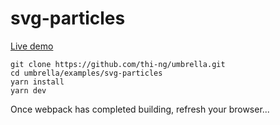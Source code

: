 # svg-particles

[Live demo](http://demo.thi.ng/umbrella/hiccup-dom/svg-particles/)

```
git clone https://github.com/thi-ng/umbrella.git
cd umbrella/examples/svg-particles
yarn install
yarn dev
```

Once webpack has completed building, refresh your browser...
